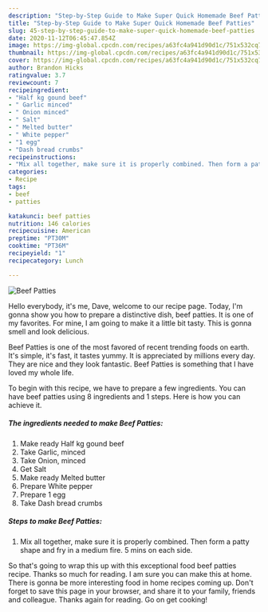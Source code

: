 ```yaml
---
description: "Step-by-Step Guide to Make Super Quick Homemade Beef Patties"
title: "Step-by-Step Guide to Make Super Quick Homemade Beef Patties"
slug: 45-step-by-step-guide-to-make-super-quick-homemade-beef-patties
date: 2020-11-12T06:45:47.854Z
image: https://img-global.cpcdn.com/recipes/a63fc4a941d90d1c/751x532cq70/beef-patties-recipe-main-photo.jpg
thumbnail: https://img-global.cpcdn.com/recipes/a63fc4a941d90d1c/751x532cq70/beef-patties-recipe-main-photo.jpg
cover: https://img-global.cpcdn.com/recipes/a63fc4a941d90d1c/751x532cq70/beef-patties-recipe-main-photo.jpg
author: Brandon Hicks
ratingvalue: 3.7
reviewcount: 7
recipeingredient:
- "Half kg gound beef"
- " Garlic minced"
- " Onion minced"
- " Salt"
- " Melted butter"
- " White pepper"
- "1 egg"
- "Dash bread crumbs"
recipeinstructions:
- "Mix all together, make sure it is properly combined. Then form a patty shape and fry in a medium fire. 5 mins on each side."
categories:
- Recipe
tags:
- beef
- patties

katakunci: beef patties 
nutrition: 146 calories
recipecuisine: American
preptime: "PT30M"
cooktime: "PT36M"
recipeyield: "1"
recipecategory: Lunch

---
```



![Beef Patties](https://img-global.cpcdn.com/recipes/a63fc4a941d90d1c/751x532cq70/beef-patties-recipe-main-photo.jpg)

Hello everybody, it's me, Dave, welcome to our recipe page. Today, I'm gonna show you how to prepare a distinctive dish, beef patties. It is one of my favorites. For mine, I am going to make it a little bit tasty. This is gonna smell and look delicious.



Beef Patties is one of the most favored of recent trending foods on earth. It's simple, it's fast, it tastes yummy. It is appreciated by millions every day. They are nice and they look fantastic. Beef Patties is something that I have loved my whole life.


To begin with this recipe, we have to prepare a few ingredients. You can have beef patties using 8 ingredients and 1 steps. Here is how you can achieve it.

<!--inarticleads1-->

##### The ingredients needed to make Beef Patties:

1. Make ready Half kg gound beef
1. Take  Garlic, minced
1. Take  Onion, minced
1. Get  Salt
1. Make ready  Melted butter
1. Prepare  White pepper
1. Prepare 1 egg
1. Take Dash bread crumbs




<!--inarticleads2-->

##### Steps to make Beef Patties:

1. Mix all together, make sure it is properly combined. Then form a patty shape and fry in a medium fire. 5 mins on each side.




So that's going to wrap this up with this exceptional food beef patties recipe. Thanks so much for reading. I am sure you can make this at home. There is gonna be more interesting food in home recipes coming up. Don't forget to save this page in your browser, and share it to your family, friends and colleague. Thanks again for reading. Go on get cooking!
